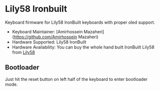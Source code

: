 # Lily58 Ironbuilt

Keyboard firmware for Lily58 IronBuilt keyboards with proper oled support.

* Keyboard Maintainer: [Amirhossein Mazaheri](https://github.com/Amirhossein Mazaheri)
* Hardware Supported: Lily58 IronBuilt
* Hardware Availability: You can buy the whole hand built IronBuilt Lily58 from [Lily58](#)

## Bootloader
Just hit the reset button on left half of the keyboard to enter bootloader mode.


